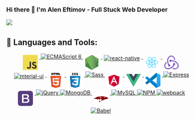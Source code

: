 ### Hi there 👋 I'm Alen Eftimov - Full Stuck Web Developer

![](https://visitor-badge.laobi.icu/badge?page_id=Alen-Eftimov.Alen-Eftimov)

## 🧰 Languages and Tools:
<p align="center">
<a href="https://developer.mozilla.org/en-US/docs/Web/JavaScript" title="JavaScript" rel="nofollow">
  <img src="https://raw.githubusercontent.com/github/explore/80688e429a7d4ef2fca1e82350fe8e3517d3494d/topics/javascript/javascript.png" alt="Javascript" height="40" style="vertical-align:top; margin:4px">
</a>
<a href="https://tc39.es/ecma262/" title="ECMAScript 6" rel="nofollow">
  <img src="https://github.com/tomchen/stack-icons/raw/master/logos/es6.svg" alt="ECMAScript 6" width="40px" height="40px" style="max-width:100%;">
</a>
<a href="https://nodejs.org/" title="Node.js" rel="nofollow">
  <img src="https://raw.githubusercontent.com/github/explore/80688e429a7d4ef2fca1e82350fe8e3517d3494d/topics/nodejs/nodejs.png" alt="nodejs" height="40" style="vertical-align:top; margin:4px">
</a>
<a href="https://reactnative.dev/" title="React native" rel="nofollow">
  <img src="https://repository-images.githubusercontent.com/227510882/1126b680-235a-11ea-9b7a-4afc79765b33" alt="react-native" height="40" style="vertical-align:top; margin:4px">  
</a>
<a href="https://reactjs.org/" title="React" rel="nofollow">
  <img src="https://raw.githubusercontent.com/github/explore/80688e429a7d4ef2fca1e82350fe8e3517d3494d/topics/react/react.png" alt="react" height="40" style="vertical-align:top; margin:4px">
</a>
<a href="https://redux.js.org/" title="Redux" rel="nofollow">
  <img src="https://raw.githubusercontent.com/github/explore/80688e429a7d4ef2fca1e82350fe8e3517d3494d/topics/redux/redux.png" alt="redux" height="40" style="vertical-align:top; margin:4px">
</a>
<a href="https://material-ui.com/" title="Material UI" rel="nofollow">
  <img src="https://raw.githubusercontent.com/tomchen/stack-icons/master/logos/material-ui.svg" alt="mterial-ui" height="40" style="vertical-align:top; margin:4px">
</a>
<a href="https://www.w3.org/TR/html5/" title="HTML5" rel="nofollow">
  <img src="https://raw.githubusercontent.com/github/explore/80688e429a7d4ef2fca1e82350fe8e3517d3494d/topics/html/html.png" alt="html5" height="40" style="vertical-align:top; margin:4px">
</a>
<a href="https://www.w3.org/TR/CSS/" title="CSS3" rel="nofollow">
  <img src="https://raw.githubusercontent.com/github/explore/80688e429a7d4ef2fca1e82350fe8e3517d3494d/topics/css/css.png" alt="css3" height="40" style="vertical-align:top; margin:4px">
</a>
<a href="https://sass-lang.com/" title="Sass" rel="nofollow">
  <img src="https://github.com/tomchen/stack-icons/raw/master/logos/sass.svg" alt="Sass" width="40px" height="40px" style="max-width:100%;">
</a>
<a href="https://angular.io" title="Angular" rel="nofollow">
  <img src="https://raw.githubusercontent.com/github/explore/80688e429a7d4ef2fca1e82350fe8e3517d3494d/topics/angular/angular.png" alt="angular" height="40" style="vertical-align:top; margin:4px">
</a>
<a href="https://vuejs.org" title="Vue" rel="nofollow">
  <img src="https://raw.githubusercontent.com/github/explore/80688e429a7d4ef2fca1e82350fe8e3517d3494d/topics/vue/vue.png" alt="vue" height="40" style="vertical-align:top; margin:4px">
</a>
<a href="https://code.visualstudio.com/" title="Visual Studio Code" rel="nofollow">
  <img src="https://raw.githubusercontent.com/github/explore/80688e429a7d4ef2fca1e82350fe8e3517d3494d/topics/visual-studio-code/visual-studio-code.png" alt="VS Code" height="40" style="vertical-align:top; margin:4px">
</a>
<a href="https://expressjs.com/" title="Express" rel="nofollow">
  <img src="https://github.com/tomchen/stack-icons/raw/master/logos/express.svg" alt="Express" width="40px" height="40px" style="max-width:100%;">
</a>
<a href="https://getbootstrap.com/" title="Bootstrap" rel="nofollow">
  <img src="https://raw.githubusercontent.com/github/explore/80688e429a7d4ef2fca1e82350fe8e3517d3494d/topics/bootstrap/bootstrap.png" alt="bootstrap" height="40" style="vertical-align:top; margin:4px">
</a>
<a href="https://jquery.com/" title="jQuery" rel="nofollow">
  <img src="https://github.com/tomchen/stack-icons/raw/master/logos/jquery-icon.svg" alt="jQuery" width="40px" height="40px" style="max-width:100%;">
</a>
<a href="https://www.mongodb.org/" title="MongoDB" rel="nofollow">
  <img src="https://github.com/tomchen/stack-icons/raw/master/logos/mongodb-icon.svg" alt="MongoDB" width="40px" height="40px" style="max-width:100%;">
</a>
<a href="https://mongoosejs.com" title="Mongoose" rel="nofollow">
  <img src="https://raw.githubusercontent.com/github/explore/80688e429a7d4ef2fca1e82350fe8e3517d3494d/topics/mongoose/mongoose.png" alt="mongoose" height="40" style="vertical-align:top; margin:4px">
</a>
<a href="https://dev.mysql.com/" title="MySQL" rel="nofollow">
  <img src="https://github.com/tomchen/stack-icons/raw/master/logos/mysql.svg" alt="MySQL" width="40px" height="40px" style="max-width:100%;">
</a>
<a href="https://www.npmjs.com/" title="NPM" rel="nofollow">
  <img src="https://github.com/tomchen/stack-icons/raw/master/logos/npm.svg" alt="NPM" width="40px" height="40px" style="max-width:100%;">
</a>
<a href="https://webpack.js.org/" title="webpack" rel="nofollow">
  <img src="https://github.com/tomchen/stack-icons/raw/master/logos/webpack.svg" alt="webpack" width="40px" height="40px" style="max-width:100%;">
</a>
<a href="https://babeljs.io/" title="Babel" rel="nofollow">
  <img src="https://github.com/tomchen/stack-icons/raw/master/logos/babel.svg" alt="Babel" width="40px" height="40px" style="max-width:100%;">
</a>
</p> 
